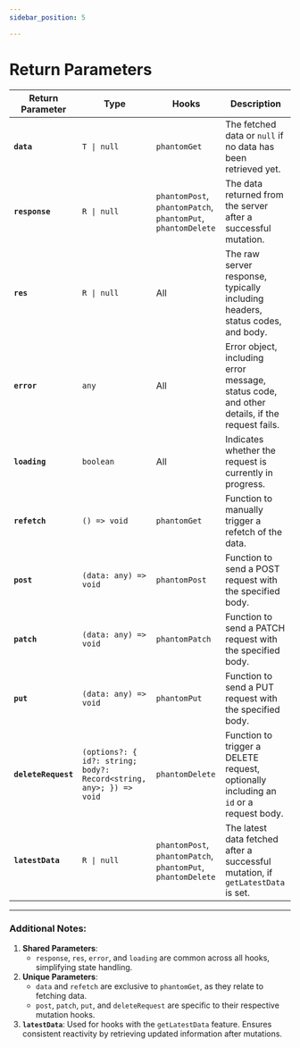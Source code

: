 ```yaml
---
sidebar_position: 5

---
```


# Return Parameters

| **Return Parameter** | **Type**                                | **Hooks**                                    | **Description**                                                                                   |
|-----------------------|-----------------------------------------|---------------------------------------------|---------------------------------------------------------------------------------------------------|
| **`data`**            | `T \| null`                            | `phantomGet`                                | The fetched data or `null` if no data has been retrieved yet.                                    |
| **`response`**        | `R \| null`                            | `phantomPost`, `phantomPatch`, `phantomPut`, `phantomDelete` | The data returned from the server after a successful mutation.                                   |
| **`res`**             | `R \| null`                            | All                                         | The raw server response, typically including headers, status codes, and body.                    |
| **`error`**           | `any`                                  | All                                         | Error object, including error message, status code, and other details, if the request fails.     |
| **`loading`**         | `boolean`                              | All                                         | Indicates whether the request is currently in progress.                                          |
| **`refetch`**         | `() => void`                           | `phantomGet`                                | Function to manually trigger a refetch of the data.                                              |
| **`post`**            | `(data: any) => void`                  | `phantomPost`                               | Function to send a POST request with the specified body.                                         |
| **`patch`**           | `(data: any) => void`                  | `phantomPatch`                              | Function to send a PATCH request with the specified body.                                        |
| **`put`**             | `(data: any) => void`                  | `phantomPut`                                | Function to send a PUT request with the specified body.                                          |
| **`deleteRequest`**   | `(options?: { id?: string; body?: Record<string, any>; }) => void` | `phantomDelete`                             | Function to trigger a DELETE request, optionally including an `id` or a request body.            |
| **`latestData`**      | `R \| null`                            | `phantomPost`, `phantomPatch`, `phantomPut`, `phantomDelete` | The latest data fetched after a successful mutation, if `getLatestData` is set.                 |

---

### Additional Notes:

1. **Shared Parameters**: 
   - `response`, `res`, `error`, and `loading` are common across all hooks, simplifying state handling.
2. **Unique Parameters**:
   - `data` and `refetch` are exclusive to `phantomGet`, as they relate to fetching data.
   - `post`, `patch`, `put`, and `deleteRequest` are specific to their respective mutation hooks.
3. **`latestData`**: Used for hooks with the `getLatestData` feature. Ensures consistent reactivity by retrieving updated information after mutations.

